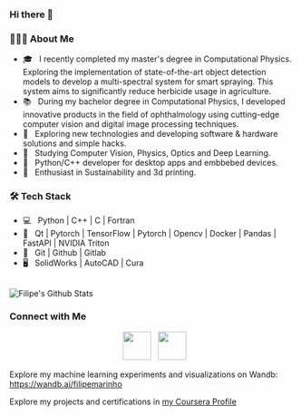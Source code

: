 ### Hi there 👋

<h3> 👨🏻‍💻 About Me </h3>

- 🎓 &nbsp;  I recently completed my master's degree in Computational Physics. Exploring the implementation of state-of-the-art object detection models to develop a multi-spectral system for smart spraying. This system aims to significantly reduce herbicide usage in agriculture.
- :books: &nbsp; During my bachelor degree in Computational Physics, I developed innovative products in the field of ophthalmology using cutting-edge computer vision and digital image processing techniques.
- 🤔 &nbsp; Exploring new technologies and developing software & hardware solutions and simple hacks.
- 🔭 &nbsp; Studying Computer Vision, Physics, Optics and Deep Learning.
- 💼 &nbsp; Python/C++ developer for desktop apps and embbebed devices.
- 🌱 &nbsp; Enthusiast in Sustainability and 3d printing.

<h3>🛠 Tech Stack</h3>

- 💻 &nbsp; Python | C++ | C | Fortran  
- 🔧 &nbsp; Qt | Pytorch | TensorFlow | Pytorch | Opencv | Docker | Pandas | FastAPI | NVIDIA Triton
- :page_with_curl: &nbsp; Git | Github | Gitlab
- 🖥 &nbsp; SolidWorks | AutoCAD | Cura

<br>

<img align="center" src="https://github-readme-stats.vercel.app/api?username=filipemarinho&include_all_commits=true&count_private=true&show_icons=true&line_height=20&title_color=7A7ADB&icon_color=2234AE&text_color=D3D3D3&bg_color=0,000000,130F40" alt="Filipe's Github Stats">

</br>


<h3> Connect with Me </h3>

<p align="center">
&nbsp; <a href="https://www.linkedin.com/in/flipemarinho/" target="_blank" rel="noopener noreferrer"><img src="https://img.icons8.com/plasticine/100/000000/linkedin.png" width="50" /></a>
&nbsp; <a href="mailto:filipemarinho@usp.br" target="_blank" rel="noopener noreferrer"><img src="https://img.icons8.com/plasticine/100/000000/gmail.png"  width="50" /></a>
</p>

Explore my machine learning experiments and visualizations on Wandb: https://wandb.ai/filipemarinho

Explore my projects and certifications in [my Coursera Profile](https://www.coursera.org/user/dc0455c3d61b84ecaa602b86095c84b0)
